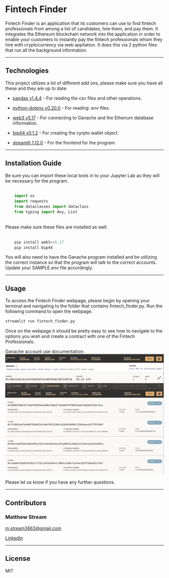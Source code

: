 # Fintech Finder

Fintech Finder is an application that its customers can use to find fintech professionals from among a list of candidates, hire them, and pay them. It integrates the Ethereum blockchain network into the application in order to enable your customers to instantly pay the fintech professionals whom they hire with cryptocurrency via web appliation. It does this via 2 python files that run all the background information.

---

## Technologies

This project utilizes a lot of different add ons, please make sure you have all these and they are up to date:

* [pandas v1.4.4](https://github.com/pandas-dev/pandas/blob/main/README.md) - For reading the csv files and other operations.

* [python-dotenv v0.20.0](https://github.com/theskumar/python-dotenv) - For reading .env files.

* [web3 v5.17](https://github.com/ethereum/web3.py) - For connecting to Ganache and the Etherium database information.

* [bip44 v0.1.2](https://github.com/bitcoin/bips/blob/master/bip-0044.mediawiki) - For creating the cyrpto wallet object.

* [streamlit 1.12.0](https://github.com/streamlit/streamlit) - For the frontend for the program.

---

## Installation Guide

Be sure you can import these local tools in to your Jupyter Lab as they will be necessary for the program.

```python
    
    import os
    import requests
    from dataclasses import dataclass
    from typing import Any, List
  
```

Please make sure these files are installed as well.

```python

    pip install web3==5.17
    pip install bip44

```

You will also need to have the Ganache program installed and be utilizing the correct instance so that the program will talk to the correct accounts. Update your SAMPLE.env file accordingly.

---

## Usage

To access the Fintech Finder webpage, please begin by opening your terminal and navigating to the folder that contains fintech_finder.py. Run the following command to open the webpage.

```python
streamlit run fintech_finder.py
```

Once on the webpage it should be pretty easy to see how to navigate to the options you wish and create a contract with one of the Fintech Professionals.

Ganache account use documentation:
![Ganache Account](Images/Balance.png)
![Transaction Log](Images/Ganache.png)

Please let us know if you have any further questions.

---
## Contributors

### Matthew Stream
m.stream3663@gmail.com

[LinkedIn](https://www.linkedin.com/in/matthew-stream-mba-215634102/)

---

## License

MIT
